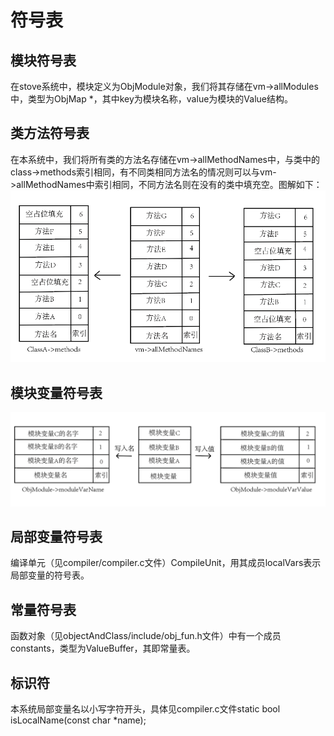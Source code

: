 # 符号表

## 模块符号表
在stove系统中，模块定义为ObjModule对象，我们将其存储在vm->allModules中，类型为ObjMap *，其中key为模块名称，value为模块的Value结构。

## 类方法符号表
在本系统中，我们将所有类的方法名存储在vm->allMethodNames中，与类中的class->methods索引相同，有不同类相同方法名的情况则可以与vm->allMethodNames中索引相同，不同方法名则在没有的类中填充空。图解如下：
![类方法符号表](image/1.png)

## 模块变量符号表
![模块变量符号表](image/2.png)

## 局部变量符号表
编译单元（见compiler/compiler.c文件）CompileUnit，用其成员localVars表示局部变量的符号表。

## 常量符号表
函数对象（见objectAndClass/include/obj_fun.h文件）中有一个成员constants，类型为ValueBuffer，其即常量表。

## 标识符
本系统局部变量名以小写字符开头，具体见compiler.c文件static bool isLocalName(const char *name);

